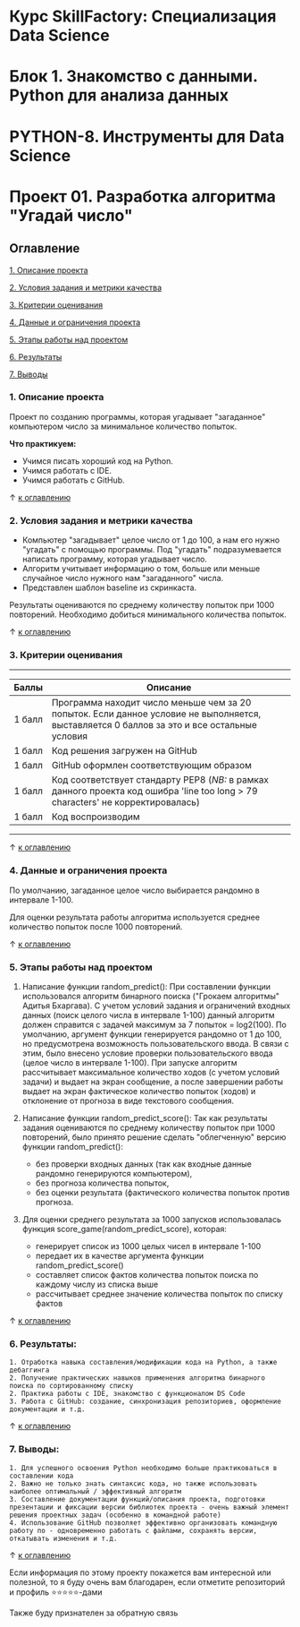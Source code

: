 # Курс SkillFactory: Специализация Data Science
# Блок 1. Знакомство с данными. Python для анализа данных
# PYTHON-8. Инструменты для Data Science
# Проект 01. Разработка алгоритма "Угадай число"
## Оглавление
[1. Описание проекта](#1-описание-проекта)  

[2. Условия задания и метрики качества](#2-условия-задания-и-метрики-качества)  

[3. Критерии оценивания](#3-критерии-оценивания)

[4. Данные и ограничения проекта](#4-данные-и-ограничения-проекта)  

[5. Этапы работы над проектом](#5-этапы-работы-над-проектом)  

[6. Результаты](#6-результаты)    

[7. Выводы](#7-выводы) 

### 1. Описание проекта
Проект по созданию программы, которая угадывает "загаданное" компьютером число за минимальное количество попыток.

**Что практикуем:**

* Учимся писать хороший код на Python.
* Учимся работать с IDE.
* Учимся работать с GitHub.

&uarr; [к оглавлению](#оглавление)


### 2. Условия задания и метрики качества 
* Компьютер "загадывает" целое число от 1 до 100, а нам его нужно "угадать" с помощью программы. Под "угадать" подразумевается написать программу, которая угадывает число.
* Алгоритм учитывает информацию о том, больше или меньше случайное число нужного нам "загаданного" числа.
* Представлен шаблон baseline из скринкаста.

Результаты оцениваются по среднему количеству попыток при 1000 повторений. Необходимо добиться минимального количества попыток.

&uarr; [к оглавлению](#оглавление)


### 3. Критерии оценивания
-----------------------------------------------------------------------------------
Баллы      | Описание                                                              
:---------:|-----------------------------------------------------------------------
1 балл     | Программа находит число меньше чем за 20 попыток. Если данное условие не выполняется, выставляется 0 баллов за это и все остальные условия
1 балл     | Код решения загружен на GitHub                               
1 балл     | GitHub оформлен соответствующим образом
1 балл     | Код соответствует стандарту PEP8 (_NB:_ в рамках данного проекта код ошибра 'line too long > 79 characters' не корректировалась)
1 балл     | Код воспроизводим                                      
------------------------------------------------------------------------------------

&uarr; [к оглавлению](#оглавление)



### 4. Данные и ограничения проекта
По умолчанию, загаданное целое число выбирается рандомно в интервале 1-100.

Для оценки результата работы алгоритма используется среднее количество попыток после 1000 повторений.

&uarr; [к оглавлению](#оглавление)


### 5. Этапы работы над проектом
1. Написание функции random_predict(): При составлении функции использовался алгоритм бинарного поиска ("Грокаем алгоритмы" Адитья Бхаргава). С учетом условий задания и ограничений входных данных (поиск целого числа в интервале 1-100) данный алгоритм должен справится с задачей максимум за 7 попыток = log2(100). По умолчанию, аргумент функции генерируется рандомно от 1 до 100, но предусмотрена возможность пользовательского ввода. В связи с этим, было внесено условие проверки пользовательского ввода (целое число в интервале 1-100). При запуске алгоритм рассчитывает максимальное количество ходов (с учетом условий задачи) и выдает на экран сообщение, а после завершении работы выдает на экран фактическое количество попыток (ходов) и отклонение от прогноза в виде текстового сообщения.

2. Написание функции random_predict_score(): Так как результаты задания оцениваются по среднему количеству попыток при 1000 повторений, было принято решение сделать "облегченную" версию функции random_predict():
    * без проверки входных данных (так как входные данные рандомно генерируются компьютером), 
    * без прогноза количества попыток,
    * без оценки результата (фактического количества попыток против прогноза.

3. Для оценки среднего результата за 1000 запусков использовалась функция score_game(random_predict_score), которая:

    * генерирует список из 1000 целых чисел в интервале 1-100
    * передает их в качестве аргумента функции random_predict_score()
    * составляет список фактов количества попыток поиска по каждому числу из списка выше
    * рассчитывает среднее значение количества попыток по списку фактов

&uarr; [к оглавлению](#оглавление)


### 6. Результаты:
    1. Отработка навыка составления/модификации кода на Python, а также дебаггинга
    2. Получение практических навыков применения алгоритма бинарного поиска по сортированному списку
    2. Практика работы с IDE, знакомство с функционалом DS Code
    3. Работа с GitHub: создание, синхронизация репозиториев, оформление документации и т.д.

&uarr; [к оглавлению](#оглавление)


### 7. Выводы:

    1. Для успешного освоения Python необходимо больше практиковаться в составлении кода
    2. Важно не только знать синтаксис кода, но также использовать наиболее оптимальный / эффективный алгоритм
    3. Составление документации функций/описания проекта, подготовки презентации и фиксации версии библиотек проекта - очень важный элемент решения проектных задач (особенно в командной работе)
    4. Использование GitHub позволяет эффективно организовать командную работу по - одновременно работать с файлами, сохранять версии, откатывать изменения и т.д.

&uarr; [к оглавлению](#оглавление)


Если информация по этому проекту покажется вам интересной или полезной, то я буду очень вам благодарен, если отметите репозиторий и профиль ⭐️⭐️⭐️⭐️⭐️-дами

Также буду признателен за обратную связь
